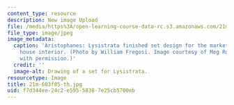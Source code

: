 ```yaml
---
content_type: resource
description: New image Upload
file: /media/https%3A/open-learning-course-data-rc.s3.amazonaws.com/21m-603-principles-of-design-fall-2005/f7d344ee24c2e59558387e25cb5700eb_21m-603f05-th.jpg
file_type: image/jpeg
image_metadata:
  caption: 'Aristophanes: Lysistrata finished set design for the market square with
    house interior. (Photo by William Fregosi. Image courtesy of Meg Rosenburg. Used
    with permission.)'
  credit: ''
  image-alt: Drawing of a set for Lysistrata.
resourcetype: Image
title: 21m-603f05-th.jpg
uid: f7d344ee-24c2-e595-5838-7e25cb5700eb
---
```

